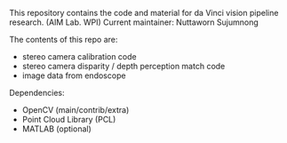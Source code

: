 This repository contains the code and material for da Vinci vision pipeline research. (AIM Lab. WPI)
Current maintainer: Nuttaworn Sujumnong

The contents of this repo are:
- stereo camera calibration code
- stereo camera disparity / depth perception match code
- image data from endoscope

Dependencies:
- OpenCV (main/contrib/extra)
- Point Cloud Library (PCL)
- MATLAB (optional)
